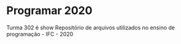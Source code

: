 # Programar 2020
Turma 302 é show
Repositório de arquivos utilizados no ensino de programação - IFC - 2020
